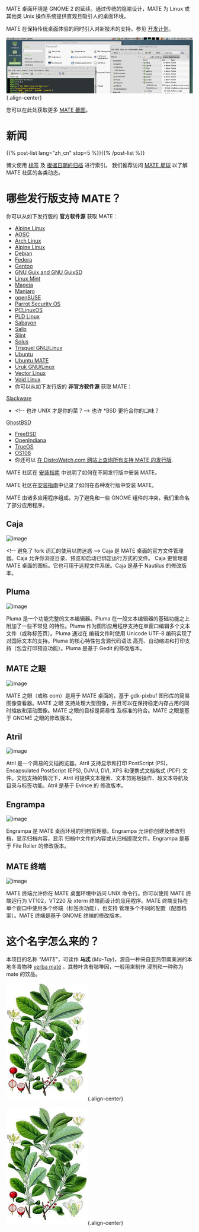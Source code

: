 <!--
.. title: MATE 桌面环境
.. slug: index
.. date: 2013-10-31 12:29:57
.. tags: About,Applications,Screenshots,关于,应用,截图
.. link:
.. description:
-->

MATE 桌面环境是 GNOME 2 的延续。通过传统的隐喻设计，MATE 为 Linux
或其他类 Unix 操作系统提供直观且吸引人的桌面环境。

MATE 在保持传统桌面体验的同时引入对新技术的支持。参见
[开发计划](https://wiki.mate-desktop.org/developers-corner/roadmap/)。

![image](/screens/screenshot.jpg){.align-center}

您可以在此处获取更多 [MATE 截图](gallery/)。

新闻
====

{{% post-list lang="zh_cn" stop=5 %}}{{% /post-list %}}

博文使用 [标签](tags/) 及 [根据日期的归档](archive/) 进行索引。
我们推荐访问 [MATE 星球](https://planet.mate-desktop.org) 以了解 MATE
社区的各类动态。

哪些发行版支持 MATE？
=====================

你可以从如下发行版的 **官方软件源** 获取 MATE：

-   [Alpine Linux](https://www.alpinelinux.org/)
-   [AOSC](https://aosc.io/)
-   [Arch Linux](https://www.archlinux.org)
-   [Alpine Linux](https://www.alpinelinux.org/)
-   [Debian](https://www.debian.org)
-   [Fedora](https://www.fedoraproject.org)
-   [Gentoo](https://www.gentoo.org)
-   [GNU Guix and GNU GuixSD](https://gnu.org/s/guix)
-   [Linux Mint](https://linuxmint.com)
-   [Mageia](https://www.mageia.org/en/)
-   [Manjaro](https://manjaro.org/)
-   [openSUSE](https://www.opensuse.org)
-   [Parrot Security OS](https://www.parrotsec.org/)
-   [PCLinuxOS](https://www.pclinuxos.com/get-pclinuxos/mate/)
-   [PLD Linux](https://www.pld-linux.org/)
-   [Sabayon](https://www.sabayon.org)
-   [Salix](https://www.salixos.org)
-   [Slint](https://slint.fr)
-   [Solus](https://getsol.us/)
-   [Trisquel GNU/Linux](https://trisquel.info/)
-   [Ubuntu](https://www.ubuntu.com)
-   [Ubuntu MATE](https://www.ubuntu-mate.org)
-   [Uruk GNU/Linux](https://urukproject.org/dist/)
-   [Vector Linux](http://vectorlinux.com)
-   [Void Linux](https://www.voidlinux.org/)
-   你可以从如下发行版的 **非官方软件源** 获取 MATE：

[Slackware](http://www.slackware.com)

-   \<!\-- 也许 UNIX 才是你的菜？\--\> 也许 \*BSD 更符合你的口味？

[GhostBSD](https://ghostbsd.org)

-   [FreeBSD](https://freebsd.org)
-   [OpenIndiana](https://www.openindiana.org)
-   [TrueOS](https://www.trueos.org/)
-   [OS108](https://OS108.org/)
-   你还可以 [在 DistroWatch.com 网站上查询所有支持 MATE
的发行版](https://distrowatch.org/search.php?desktop=MATE#distrosearch).

MATE 社区在
[安装指南](https://wiki.mate-desktop.org/#!pages/download.md)
中说明了如何在不同发行版中安装 MATE。

MATE 社区在[安装指南](https://wiki.mate-desktop.org/introduction/installation/)中记录了如何在各种发行版中安装 MATE。

MATE 由诸多应用程序组成。为了避免和一些 GNOME
组件的冲突，我们重命名了部分应用程序。

Caja
----

![image](/assets/img/mate/caja.png)

\<!\-- 避免了 fork 词汇的使用以防迷惑 \--\> Caja 是 MATE
桌面的官方文件管理器。Caja
允许你浏览目录、预览和启动已绑定运行方式的文件。 Caja 更管理着 MATE
桌面的图标。它也可用于远程文件系统。Caja 是基于 Nautilus 的修改版本。

Pluma
-----

![image](/assets/img/mate/pluma.png)

Pluma 是一个功能完整的文本编辑器。Pluma
在一般文本编辑器的基础功能之上附加了一些不常见 的特性。Pluma
作为图形应用程序支持在单窗口编辑多个文本文件（或称标签页）。Pluma 通过在
编辑文件时使用 Unicode UTF-8 编码实现了对国际文本的支持。Pluma
的核心特性包含源代码语法
高亮、自动缩进和打印支持（包含打印预览功能）。Pluma 是基于 Gedit
的修改版本。

MATE 之眼
---------

![image](/assets/img/mate/eom.png)

MATE 之眼（或称 eom）是用于 MATE 桌面的，基于 gdk-pixbuf
图形库的简易图像查看器。MATE 之眼
支持处理大型图像，并且可以在保持稳定内存占用的同时缩放和滚动图像。MATE
之眼的目标是简易性 及标准的符合。MATE 之眼是基于 GNOME 之眼的修改版本。

Atril
-----

![image](/assets/img/mate/atril.png)

Atril 是一个简易的文档阅览器。Atril 支持显示和打印 PostScript
(PS)，Encapsulated PostScript (EPS), DJVU, DVI, XPS 和便携式文档格式
(PDF) 文件。文档支持的情况下，Atril
可提供文本搜索、文本剪贴板操作、超文本导航及目录与标签功能。Atril 是基于
Evince 的 修改版本。

Engrampa
--------

![image](/assets/img/mate/engrampa.png)

Engrampa 是 MATE 桌面环境的归档管理器。Engrampa
允许你创建及修改归档，显示归档内容，显示
归档中文件的内容或从归档提取文件。Engrampa 是基于 File Roller
的修改版本。

MATE 终端
---------

![image](/assets/img/mate/terminal.png)

MATE 终端允许你在 MATE 桌面环境中访问 UNIX 命令行。你可以使用 MATE
终端运行为 VT102，VT220 及 xterm 终端而设计的应用程序。MATE
终端支持在单个窗口中使用多个终端（标签页功能），也支持
管理多个不同的配置（配置档案）。MATE 终端是基于 GNOME 终端的修改版本。

这个名字怎么来的？
==================

本项目的名称 *\"MATE\"*，可读作 **马忒**
(*Ma-Tay*)，源自一种来自亚热带南美洲的本地冬青物种 [yerba
maté](https://en.wikipedia.org/wiki/Yerba_mate)
。其枝叶含有咖啡因，一般用来制作 浸剂和一种称为 mate 的饮品。

![image](/assets/img/mate/yerba.jpg){.align-center}

![image](/assets/img/mate/yerba.jpg){.align-center}
